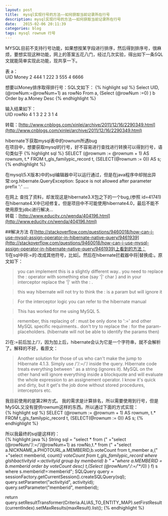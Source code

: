 ```yaml
---
layout: post
title:  mysql实现行号的方法——如何获取当前记录所在行号
description: mysql实现行号的方法——如何获取当前记录所在行号
date:   2015-02-06 20:11:39
categories: blog
tags: mysql rownum 行号
---
```

MYSQL目前不支持行号功能，如果想按某字段进行排序，然后得到排序号，很麻烦，要想实现这种功能，网上的答案五花八门，经过几次实验，得出如下一条SQL文就能简单实现此功能，现共享一下。

表 a：  
UID       Money
2	       444
1	       222
3	       555
4	       6666

想要以Money排序取得排行号：SQL文如下：
{% highlight sql %}
Select UID,(@rowNum:=@rowNum+1) as rowNo
From a,
(Select (@rowNum :=0) ) b
Order by a.Money Desc
{% endhighlight %}

输入结果如下：  
UID	       rowNo
4	       1
3	       2
2	       3
1	       4

转载：[http://www.cnblogs.com/xinlei/archive/2011/12/16/2290349.html](http://www.cnblogs.com/xinlei/archive/2011/12/16/2290349.html)

hibernate下获取mysql表中的rownum所遇bug  
在项目中，想要获取mysql的行号，好不容易进行查找进行转换可以得到行号，语句类似于
{% highlight sql %}
SELECT
	(@rownum := @rownum + 1) AS rownum,
	t.*
FROM
	t_gls_familypic_record t,
	(SELECT(@rownum := 0)) AS s;
{% endhighlight %}
    
在mysql(5.X版本)中的sql编辑器中可以运行通过，但是在java程序中却抛出异常:org.hibernate.QueryException: Space is not allowed after parameter prefix ':' ....

在网上 查找了资料，却发现这是hibernate3.X包之下的一个bug,(参照 id=41741)在hibernate4.X中已经修复。但是项目中不可能使用hibernate4.0，最后不能不使用原生jdbc进行解决...  
转载：[http://www.educity.cn/wenda/404196.html](http://www.educity.cn/wenda/404196.html)

##解决方法
在[http://stackoverflow.com/questions/9460018/how-can-i-use-mysql-assign-operator-in-hibernate-native-query/9461939](http://stackoverflow.com/questions/9460018/how-can-i-use-mysql-assign-operator-in-hibernate-native-query/9461939)上看到的方法：  
1)在sql中将:=的:改成其他符号，比如|。然后在hibernate拦截器中将|替换成:。原文如下：  
>you can implement this is a slightly different way.. you need to replace the : operator with something else (say '|' char ) and in your interceptor replace the '|' with the : .

>this way hibernate will not try to think the : is a param but will ignore it

>For the interceptor logic you can refer to the hibernate manual

>This has worked for me using MySQL 5.

>remember, this replacing of : must be only done to ':=' and other MySQL specific requirments.. don't try to replace the : for the param-placeholders. (hibernate will not be able to identify the params then)  

2)在:=前后加上/*'*/，因为加上后，hibernate会认为它是一个字符串，就不会解析了。解释的不好，看原文：  
>Another solution for those of us who can't make the jump to Hibernate 4.1.3.
>Simply use /*'*/:=/*'*/ inside the query. Hibernate code treats everything between ' as a string (ignores it). MySQL on the other hand will ignore everything inside a blockquote and will evaluate the whole expression to an assignement operator.
>I know it's quick and dirty, but it get's the job done without stored procedures, interceptors etc.

我目前使用的是第2种方式。
我的需求是计算排名，所以需要使用到行号，但是MySQL又没有提供rownum这样的东西。所以通过下面的方式实现：  
{% highlight sql %}
SELECT
	(@rownum := @rownum + 1) AS rownum,
	t.*
FROM
	t_gls_familypic_record t,
	(SELECT(@rownum := 0)) AS s;
{% endhighlight %}

所以我最终的sql是这样的：  
{% highlight java %}
String sql = "select * from ("
    +"select (@rowNum/*'*/:=/*'*/@rowNum+1) as rowNo,t.* from ("
    +"select a.NICKNAME,a.PHOTOURL,a.MEMBERID,b.voteCount from t_member a,("
    +"select memberid, count(*) voteCount from t_gls_familypic_record where glshbactivityid =:activityid group by memberid) b "
    +"where a.MEMBERID = b.memberid order by voteCount desc) t,(Select (@rowNum/*'*/:=/*'*/0) ) f) s where s.memberid!=:memberid";
SQLQuery query = sessionFactory.getCurrentSession().createSQLQuery(sql);
query.setParameter("activityid", activityid);
query.setParameter("memberid", memberid);

return query.setResultTransformer(Criteria.ALIAS_TO_ENTITY_MAP).setFirstResult(currentIndex).setMaxResults(maxResult).list();
{% endhighlight %}